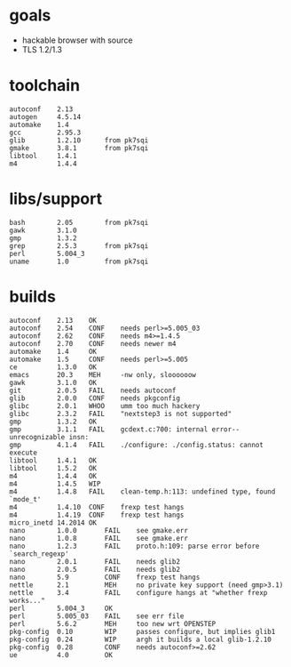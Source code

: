 
# goals

* hackable browser with source
* TLS 1.2/1.3

# toolchain

    autoconf    2.13
    autogen     4.5.14
    automake    1.4
    gcc         2.95.3
    glib        1.2.10      from pk7sqi
    gmake       3.8.1       from pk7sqi
    libtool     1.4.1
    m4          1.4.4

# libs/support

    bash        2.05        from pk7sqi
    gawk        3.1.0
    gmp         1.3.2
    grep        2.5.3       from pk7sqi
    perl        5.004_3
    uname       1.0         from pk7sqi

# builds

    autoconf    2.13	OK
    autoconf    2.54    CONF    needs perl>=5.005_03
    autoconf    2.62    CONF    needs m4>=1.4.5
    autoconf    2.70	CONF	needs newer m4
    automake    1.4     OK
    automake    1.5     CONF    needs perl>=5.005
    ce          1.3.0   OK
    emacs       20.3	MEH 	-nw only, sloooooow
    gawk	    3.1.0 	OK
    git         2.0.5   FAIL	needs autoconf
    glib        2.0.0   CONF	needs pkgconfig
    glibc       2.0.1	WHOO	umm too much hackery
    glibc       2.3.2	FAIL	"nextstep3 is not supported"
    gmp         1.3.2	OK	
    gmp         3.1.1	FAIL	gcdext.c:700: internal error--unrecognizable insn:
    gmp         4.1.4	FAIL	./configure: ./config.status: cannot execute
    libtool	    1.4.1	OK
    libtool	    1.5.2	OK
    m4          1.4.4	OK
    m4          1.4.5   WIP
    m4          1.4.8	FAIL	clean-temp.h:113: undefined type, found `mode_t'
    m4          1.4.10	CONF	frexp test hangs
    m4          1.4.19	CONF	frexp test hangs
    micro_inetd 14.2014	OK
    nano        1.0.0       FAIL	see gmake.err
    nano        1.0.8       FAIL	see gmake.err
    nano        1.2.3       FAIL	proto.h:109: parse error before `search_regexp'
    nano        2.0.1       FAIL	needs glib2
    nano        2.0.5       FAIL	needs glib2
    nano	    5.9         CONF	frexp test hangs
    nettle	    2.1         MEH     no private key support (need gmp>3.1)
    nettle	    3.4         FAIL	configure hangs at "whether frexp works..."
    perl        5.004_3     OK
    perl        5.005_03    FAIL    see err file
    perl        5.6.2       MEH     too new wrt OPENSTEP
    pkg-config  0.10        WIP     passes configure, but implies glib1
    pkg-config  0.24        WIP     argh it builds a local glib-1.2.10
    pkg-config  0.28        CONF    needs autoconf>=2.62
    ue          4.0         OK

